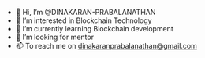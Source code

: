 - 👋 Hi, I’m @DINAKARAN-PRABALANATHAN
- 👀 I’m interested in Blockchain Technology 
- 🌱 I’m currently learning Blockchain development
- 💞️ I’m looking for mentor
- 📫 To reach me on dinakaranprabalanathan@gmail.com
